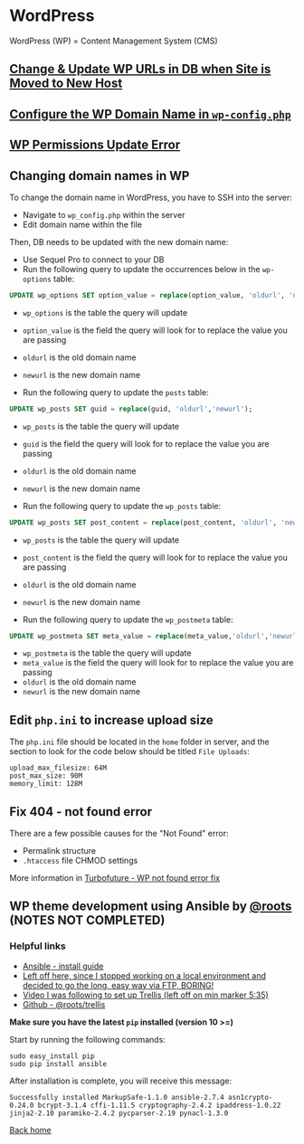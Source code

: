 # WordPress

WordPress (WP) = Content Management System (CMS)

## [Change & Update WP URLs in DB when Site is Moved to New Host](https://wpbeaches.com/updating-wordpress-mysql-database-after-moving-to-a-new-url/)

## [Configure the WP Domain Name in `wp-config.php`](https://docs.bitnami.com/installer/apps/wordpress/administration/configure-domain/)

## [WP Permissions Update Error](https://aaronjholbrook.com/wordpress-permissions-update-error-resolved/)

## Changing domain names in WP

To change the domain name in WordPress, you have to SSH into the server:

- Navigate to `wp_config.php` within the server
- Edit domain name within the file

Then, DB needs to be updated with the new domain name:

- Use Sequel Pro to connect to your DB
- Run the following query to update the occurrences below in the `wp-options` table:

```sql
UPDATE wp_options SET option_value = replace(option_value, 'oldurl', 'newurl') WHERE option_name = 'home' OR option_name = 'siteurl';
```

- `wp_options` is the table the query will update
- `option_value` is the field the query will look for to replace the value you are passing
- `oldurl` is the old domain name
- `newurl` is the new domain name

- Run the following query to update the `posts` table:

```sql
UPDATE wp_posts SET guid = replace(guid, 'oldurl','newurl');
```

- `wp_posts` is the table the query will update
- `guid` is the field the query will look for to replace the value you are passing
- `oldurl` is the old domain name
- `newurl` is the new domain name

- Run the following query to update the `wp_posts` table:

```sql
UPDATE wp_posts SET post_content = replace(post_content, 'oldurl', 'newurl');
```

- `wp_posts` is the table the query will update
- `post_content` is the field the query will look for to replace the value you are passing
- `oldurl` is the old domain name
- `newurl` is the new domain name

- Run the following query to update the `wp_postmeta` table:

```sql
UPDATE wp_postmeta SET meta_value = replace(meta_value,'oldurl','newurl');
```

- `wp_postmeta` is the table the query will update
- `meta_value` is the field the query will look for to replace the value you are passing
- `oldurl` is the old domain name
- `newurl` is the new domain name

## Edit `php.ini` to increase upload size

The `php.ini` file should be located in the `home` folder in server, and the section to look for the code below should be titled `File Uploads`:

```shell
upload_max_filesize: 64M
post_max_size: 90M
memory_limit: 128M
```

## Fix 404 - not found error

There are a few possible causes for the "Not Found" error:

- Permalink structure
- `.htaccess` file CHMOD settings

More information in [Turbofuture - WP not found error fix](https://turbofuture.com/internet/wordpress-not-found-error-fix)

## WP theme development using Ansible by [@roots](https://github.com/roots/trellis) (NOTES NOT COMPLETED)

### Helpful links

- [Ansible - install guide](https://docs.ansible.com/ansible/latest/installation_guide/intro_installation.html#latest-releases-via-pip)
- [Left off here, since I stopped working on a local environment and decided to go the long, easy way via FTP, BORING!](https://docs.ansible.com/ansible/latest/reference_appendices/config.html#ansible-configuration-settings-locations)
- [Video I was following to set up Trellis (left off on min marker 5:35)](https://www.youtube.com/watch?v=E8lRan53ZgoGithub/roots/Trellis)
- [Github - @roots/trellis](https://github.com/roots/trellis)

**Make sure you have the latest `pip` installed (version 10 >=)**

Start by running the following commands:

```shell
sudo easy_install pip
sudo pip install ansible
```

After installation is complete, you will receive this message:

```shell
Successfully installed MarkupSafe-1.1.0 ansible-2.7.4 asn1crypto-0.24.0 bcrypt-3.1.4 cffi-1.11.5 cryptography-2.4.2 ipaddress-1.0.22 jinja2-2.10 paramiko-2.4.2 pycparser-2.19 pynacl-1.3.0
```

[Back home](../README.md)

